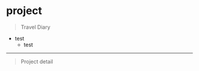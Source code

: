 # project
> Travel Diary
  * test
    * test
**************************************

>Project detail
